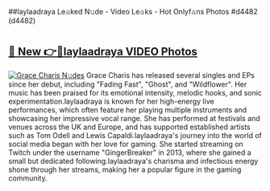 ##laylaadraya Le𝚊ked N𝚞de - Video Le𝚊ks - Hot Onlyf𝚊ns Photos #d4482 (d4482)

# <h2><a href="https://mediaupload.pro?title=laylaadraya&ref=9FEB">🔗 New 👉🔴laylaadraya VIDEO Photos</a></h2>

[![Grace Charis N𝚞des](https://i.imgur.com/rIISA9y.gif)](https://mediaupload.pro?title=laylaadraya&ref=9FEB)
Grace Charis has released several singles and EPs since her debut, including "Fading Fast", "Ghost", and "Wildflower". Her music has been praised for its emotional intensity, melodic hooks, and sonic experimentation.laylaadraya is known for her high-energy live performances, which often feature her playing multiple instruments and showcasing her impressive vocal range. She has performed at festivals and venues across the UK and Europe, and has supported established artists such as Tom Odell and Lewis Capaldi.laylaadraya's journey into the world of social media began with her love for gaming. She started streaming on Twitch under the username "GingerBreaker" in 2013, where she gained a small but dedicated following.laylaadraya's charisma and infectious energy shone through her streams, making her a popular figure in the gaming community.